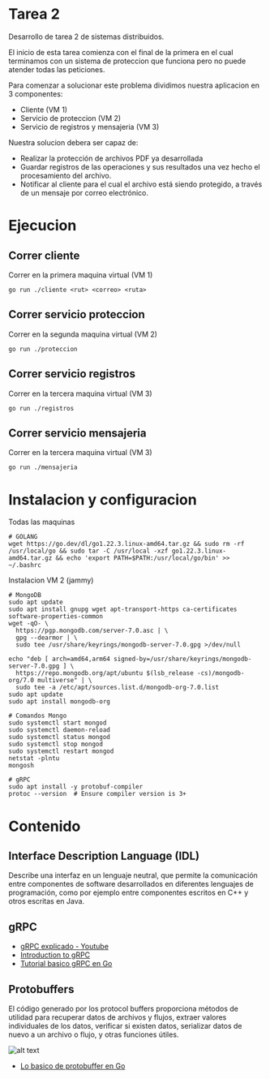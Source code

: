 # Tarea 2
Desarrollo de tarea 2 de sistemas distribuidos.

El inicio de esta tarea comienza con el final de la primera en el cual terminamos con un sistema de proteccion que funciona pero no puede atender todas las peticiones.

Para comenzar a solucionar este problema dividimos nuestra aplicacion en 3 componentes:

* Cliente (VM 1)
* Servicio de proteccion (VM 2)
* Servicio de registros y mensajeria (VM 3)

Nuestra solucion debera ser capaz de:
 
* Realizar la protección de archivos PDF ya desarrollada
* Guardar  registros  de  las  operaciones  y  sus  resultados  una  vez  hecho  el  procesamiento del archivo. 
* Notificar al cliente para el cual el archivo está siendo protegido, a través de un mensaje por correo electrónico.


# Ejecucion

## Correr cliente

Correr en la primera maquina virtual (VM 1)

```shell
go run ./cliente <rut> <correo> <ruta>
```

## Correr servicio proteccion

Correr en la segunda maquina virtual (VM 2)
```shell
go run ./proteccion
```

## Correr servicio registros
Correr en la tercera maquina virtual (VM 3)


```shell
go run ./registros
```

## Correr servicio mensajeria
Correr en la tercera maquina virtual (VM 3)

```shell
go run ./mensajeria
```


# Instalacion y configuracion

Todas las maquinas
```shell
# GOLANG
wget https://go.dev/dl/go1.22.3.linux-amd64.tar.gz && sudo rm -rf /usr/local/go && sudo tar -C /usr/local -xzf go1.22.3.linux-amd64.tar.gz && echo 'export PATH=$PATH:/usr/local/go/bin' >> ~/.bashrc
```

Instalacion VM 2 (jammy)
```shell
# MongoDB
sudo apt update
sudo apt install gnupg wget apt-transport-https ca-certificates software-properties-common
wget -qO- \
  https://pgp.mongodb.com/server-7.0.asc | \
  gpg --dearmor | \
  sudo tee /usr/share/keyrings/mongodb-server-7.0.gpg >/dev/null

echo "deb [ arch=amd64,arm64 signed-by=/usr/share/keyrings/mongodb-server-7.0.gpg ] \
  https://repo.mongodb.org/apt/ubuntu $(lsb_release -cs)/mongodb-org/7.0 multiverse" | \
  sudo tee -a /etc/apt/sources.list.d/mongodb-org-7.0.list
sudo apt update
sudo apt install mongodb-org

# Comandos Mongo
sudo systemctl start mongod
sudo systemctl daemon-reload
sudo systemctl status mongod
sudo systemctl stop mongod
sudo systemctl restart mongod
netstat -plntu
mongosh

# gRPC
sudo apt install -y protobuf-compiler
protoc --version  # Ensure compiler version is 3+
```


# Contenido

## Interface Description Language (IDL)

Describe una interfaz en un lenguaje neutral, que permite la comunicación entre componentes de software desarrollados en diferentes lenguajes de programación, como por ejemplo entre componentes escritos en C++ y otros escritas en Java.

## gRPC

* [gRPC explicado - Youtube](https://www.youtube.com/watch?v=NHw2cjcMN9g&t=60s)
* [Introduction to gRPC](https://grpc.io/docs/what-is-grpc/introduction/)
* [Tutorial basico gRPC en Go](https://grpc.io/docs/languages/go/basics/)

## Protobuffers 

El código generado por los protocol buffers proporciona métodos de utilidad para recuperar datos de archivos y flujos, extraer valores individuales de los datos, verificar si existen datos, serializar datos de nuevo a un archivo o flujo, y otras funciones útiles.

![alt text](https://protobuf.dev/images/protocol-buffers-concepts.png)


* [Lo basico de protobuffer en Go](https://protobuf.dev/getting-started/gotutorial/)
